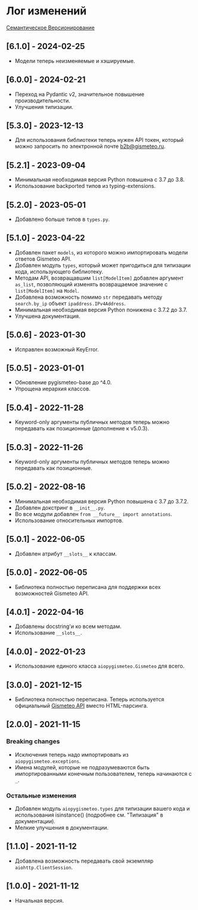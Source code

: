 # Лог изменений

[Семантическое Версионирование](https://semver.org/lang/ru/)

## [6.1.0] - 2024-02-25

- Модели теперь неизменяемые и хэшируемые.

## [6.0.0] - 2024-02-21

- Переход на Pydantic v2, значительное повышение производительности.
- Улучшения типизации.

## [5.3.0] - 2023-12-13

- Для использования библиотеки теперь нужен API токен, который можно запросить по электронной почте [b2b@gismeteo.ru](mailto:b2b@gismeteo.ru).

## [5.2.1] - 2023-09-04

- Минимальная необходимая версия Python повышена с 3.7 до 3.8.
- Использование backported типов из typing-extensions.

## [5.2.0] - 2023-05-01

- Добавлено больше типов в `types.py`.

## [5.1.0] - 2023-04-22

- Добавлен пакет `models`, из которого можно импортировать модели ответов Gismeteo API.
- Добавлен модуль `types`, который может пригодиться для типизации кода, использующего библиотеку.
- Методам API, возвращавшим `list[ModelItem]` добавлен аргумент `as_list`, позволяющий изменять возвращаемое значение с `list[ModelItem]` на `Model`.
- Добавлена возможность помимо `str` передавать методу `search.by_ip` объект `ipaddress.IPv4Address`.
- Минимальная необходимая версия Python понижена с 3.7.2 до 3.7.
- Улучшена документация.

## [5.0.6] - 2023-01-30

- Исправлен возможный KeyError.

## [5.0.5] - 2023-01-01

- Обновление pygismeteo-base до ^4.0.
- Упрощена иерархия классов.

## [5.0.4] - 2022-11-28

- Keyword-only аргументы публичных методов теперь можно передавать как позиционные (дополнение к v5.0.3).

## [5.0.3] - 2022-11-26

- Keyword-only аргументы публичных методов теперь можно передавать как позиционные.

## [5.0.2] - 2022-08-16

- Минимальная необходимая версия Python повышена с 3.7 до 3.7.2.
- Добавлен докстринг в `__init__.py`.
- Во все модули добавлен `from __future__ import annotations`.
- Использование относительных импортов.

## [5.0.1] - 2022-06-05

- Добавлен атрибут `__slots__` к классам.

## [5.0.0] - 2022-06-05

- Библиотека полностью переписана для поддержки всех возможностей Gismeteo API.

## [4.0.1] - 2022-04-16

- Добавлены docstring'и ко всем методам.
- Использование `__slots__`.

## [4.0.0] - 2022-01-23

- Использование единого класса `aiopygismeteo.Gismeteo` для всего.

## [3.0.0] - 2021-12-15

- Библиотека полностью переписана. Теперь используется официальный [Gismeteo API](https://gismeteo.ru/api/) вместо HTML-парсинга.

## [2.0.0] - 2021-11-15

### Breaking changes

- Исключения теперь надо импортировать из `aiopygismeteo.exceptions`.
- Имена модулей, которые не подразумеваются быть импортированными конечным пользователем, теперь начинаются с `_`.

### Остальные изменения

- Добавлен модуль `aiopygismeteo.types` для типизации вашего кода и использования isinstance() (подробнее см. "Типизация" в документации).
- Мелкие улучшения в документации.

## [1.1.0] - 2021-11-12

- Добавлена возможность передавать свой экземпляр `aiohttp.ClientSession`.

## [1.0.0] - 2021-11-12

- Начальная версия.
